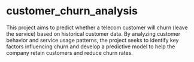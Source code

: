 # customer_churn_analysis
This project aims to predict whether a telecom customer will churn (leave the service) based on historical customer data. By analyzing customer behavior and service usage patterns, the project seeks to identify key factors influencing churn and develop a predictive model to help the company retain customers and reduce churn rates.
